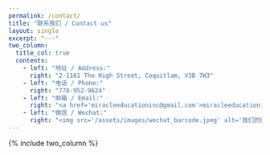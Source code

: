 ```yaml
---
permalink: /contact/
title: "联系我们 / Contact us"
layout: single
excerpt: "---"
two_column:
  title_col: true
  contents:
    - left: "地址 / Address:"
      right: "2-1161 The High Street, Coquitlam, V3B 7W3"
    - left: "电话 / Phone:"
      right: "778-952-9624"
    - left: "邮箱 / Email:"
      right: "<a href='miracleeducationinc@gmail.com'>miracleeducationinc@gmail.com</a>"
    - left: "微信 / Wechat:"
      right: "<img src='/assets/images/wechat_barcode.jpeg' alt='我们的微信二维码' width='200' height='200'>"
---
```


{% include two_column %}
